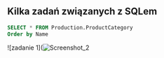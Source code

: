 ## Kilka zadań związanych z SQLem

```sql
SELECT * FROM Production.ProductCategory
Order by Name
```
![zadanie 1](![Screenshot_2](https://github.com/SebastianKlimas/Portfolio/assets/68077439/8bfb1e66-5370-43c9-98ce-077499715e49)
